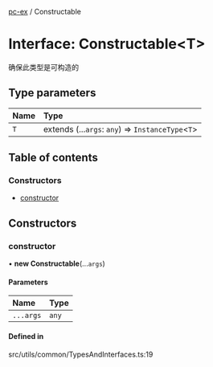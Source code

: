 [pc-ex](https://github.com/TheFBplus/pc-ex/blob/master/docs/md/README.md) / Constructable

# Interface: Constructable<T\>

确保此类型是可构造的

## Type parameters

| Name | Type |
| :------ | :------ |
| `T` | extends (...`args`: `any`) => `InstanceType`<`T`\> |

## Table of contents

### Constructors

- [constructor](https://github.com/TheFBplus/pc-ex/blob/master/docs/md/interfaces/Constructable.md#constructor)

## Constructors

### constructor

• **new Constructable**(...`args`)

#### Parameters

| Name | Type |
| :------ | :------ |
| `...args` | `any` |

#### Defined in

src/utils/common/TypesAndInterfaces.ts:19
